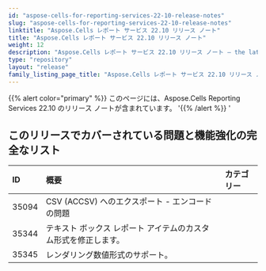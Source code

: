 ```yaml
---
id: "aspose-cells-for-reporting-services-22-10-release-notes"
slug: "aspose-cells-for-reporting-services-22-10-release-notes"
linktitle: "Aspose.Cells レポート サービス 22.10 リリース ノート"
title: "Aspose.Cells レポート サービス 22.10 リリース ノート"
weight: 12
description: "Aspose.Cells レポート サービス 22.10 リリース ノート – the latest updates and fixes."
type: "repository"
layout: "release"
family_listing_page_title: "Aspose.Cells レポート サービス 22.10 リリース ノート"
---
```

{{% alert color="primary" %}} 
このページには、Aspose.Cells Reporting Services 22.10 のリリース ノートが含まれています。
'{{% /alert %}} '
## **このリリースでカバーされている問題と機能強化の完全なリスト**

|**ID**|**概要**|**カテゴリー**|
|:- |:- |:- |
|35094 | CSV (ACCSV) へのエクスポート - エンコードの問題|
|35344 |テキスト ボックス レポート アイテムのカスタム形式を修正します。|
|35345 |レンダリング数値形式のサポート。|
